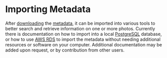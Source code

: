 # Importing Metadata

After [downloading](../Download) the [metadata](../../Metadata), it can be imported into various tools to better search and retrieve information on one or more photos. Currently there is documentation on how to import into a local [PostgreSQL](PostgreSQL) database, or how to use [AWS RDS](RDS) to import the metadata without needing additional resources or software on your computer. Additional documentation may be added upon request, or by contribution from other users.